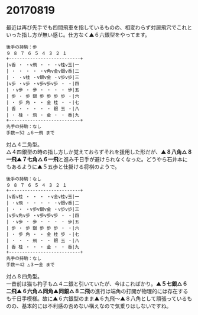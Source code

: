 # 20170819

最近は再び先手でも四間飛車を指しているものの、相変わらず対居飛穴でこれといった指し方が無い感じ。仕方なく▲６六銀型をやってます。

```
後手の持駒：歩　 
９ ８ ７ ６ ５ ４ ３ ２ １ 
+---------------------------+
|v香 ・ ・v飛 ・ ・ ・v桂v玉|一 
| ・ ・ ・ ・ ・v角v金v銀v香|二 
| ・ ・v桂 ・v銀v金 ・v歩v歩|三 
|v歩 ・v歩 ・v歩v歩v歩 ・ ・|四 
| ・v歩 ・ 歩 ・ ・ ・ ・ 歩|五 
| 歩 ・ 歩 銀 歩 歩 歩 歩 ・|六 
| ・ 歩 角 ・ ・ 金 桂 ・ ・|七 
| 香 ・ ・ ・ ・ ・ 銀 玉 ・|八 
| ・ 桂 ・ 飛 ・ 金 ・ ・ 香|九 
+---------------------------+ 
先手の持駒：なし 
手数＝52 △６一飛 まで
```

対△４二角型。  
△４四銀型の時の指し方しか覚えておらずそれを援用した形だが、**▲８八角△８一飛▲７七角△６一飛**と進み千日手が避けられなくなった。どうやら石井本にもあるように▲５五歩と仕掛ける将棋のようで。

```
後手の持駒：なし 
９ ８ ７ ６ ５ ４ ３ ２ １ 
+---------------------------+ 
|v香v桂 ・ ・ ・ ・v金v桂v玉|一 
| ・v飛 ・ ・ ・ ・ ・v銀v香|二 
| ・ ・ ・v歩v銀v金 ・v歩v歩|三 
|v歩v角v歩 ・v歩v歩v歩 ・ ・|四 
| ・v歩 ・ 歩 ・ ・ ・ ・ 歩|五 
| 歩 ・ 歩 銀 歩 歩 歩 ・ ・|六 
| ・ 歩 角 ・ ・ 金 桂 歩 ・|七 
| ・ ・ ・ 飛 ・ ・ 銀 玉 ・|八 
| 香 桂 ・ ・ ・ 金 ・ ・ 香|九 
+---------------------------+ 
先手の持駒：なし 
手数＝42 △３一金 まで
```

対△８四角型。  
一昔前は猫も杓子も△４二銀と引いていたが、今はこればかり。**▲５七銀△６二飛▲６六角△同角▲同銀△８二飛**の進行は端角の打開が物理的には存在するも千日手模様。故に▲６六銀型のまま▲６九飛～▲８八角として頑張っているものの、基本的には不利感の否めない構えなので気乗りはしないですね。